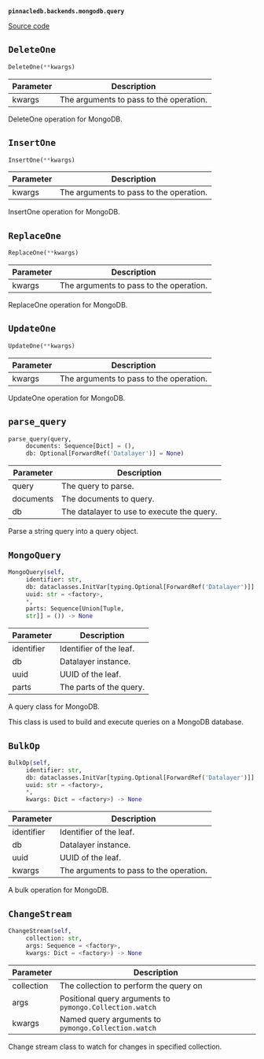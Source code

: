 **`pinnacledb.backends.mongodb.query`** 

[Source code](https://github.com/SuperDuperDB/pinnacledb/blob/main/pinnacledb/backends/mongodb/query.py)

## `DeleteOne` 

```python
DeleteOne(**kwargs)
```
| Parameter | Description |
|-----------|-------------|
| kwargs | The arguments to pass to the operation. |

DeleteOne operation for MongoDB.

## `InsertOne` 

```python
InsertOne(**kwargs)
```
| Parameter | Description |
|-----------|-------------|
| kwargs | The arguments to pass to the operation. |

InsertOne operation for MongoDB.

## `ReplaceOne` 

```python
ReplaceOne(**kwargs)
```
| Parameter | Description |
|-----------|-------------|
| kwargs | The arguments to pass to the operation. |

ReplaceOne operation for MongoDB.

## `UpdateOne` 

```python
UpdateOne(**kwargs)
```
| Parameter | Description |
|-----------|-------------|
| kwargs | The arguments to pass to the operation. |

UpdateOne operation for MongoDB.

## `parse_query` 

```python
parse_query(query,
     documents: Sequence[Dict] = (),
     db: Optional[ForwardRef('Datalayer')] = None)
```
| Parameter | Description |
|-----------|-------------|
| query | The query to parse. |
| documents | The documents to query. |
| db | The datalayer to use to execute the query. |

Parse a string query into a query object.

## `MongoQuery` 

```python
MongoQuery(self,
     identifier: str,
     db: dataclasses.InitVar[typing.Optional[ForwardRef('Datalayer')]] = None,
     uuid: str = <factory>,
     *,
     parts: Sequence[Union[Tuple,
     str]] = ()) -> None
```
| Parameter | Description |
|-----------|-------------|
| identifier | Identifier of the leaf. |
| db | Datalayer instance. |
| uuid | UUID of the leaf. |
| parts | The parts of the query. |

A query class for MongoDB.

This class is used to build and execute queries on a MongoDB database.

## `BulkOp` 

```python
BulkOp(self,
     identifier: str,
     db: dataclasses.InitVar[typing.Optional[ForwardRef('Datalayer')]] = None,
     uuid: str = <factory>,
     *,
     kwargs: Dict = <factory>) -> None
```
| Parameter | Description |
|-----------|-------------|
| identifier | Identifier of the leaf. |
| db | Datalayer instance. |
| uuid | UUID of the leaf. |
| kwargs | The arguments to pass to the operation. |

A bulk operation for MongoDB.

## `ChangeStream` 

```python
ChangeStream(self,
     collection: str,
     args: Sequence = <factory>,
     kwargs: Dict = <factory>) -> None
```
| Parameter | Description |
|-----------|-------------|
| collection | The collection to perform the query on |
| args | Positional query arguments to ``pymongo.Collection.watch`` |
| kwargs | Named query arguments to ``pymongo.Collection.watch`` |

Change stream class to watch for changes in specified collection.

